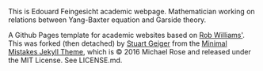 This is Edouard Feingesicht academic webpage. Mathematician working on relations between Yang-Baxter equation and Garside theory.

A Github Pages template for academic websites based on [Rob Williams'](https://jayrobwilliams.com/posts/2020/06/academic-website/). This was forked (then detached) by [Stuart Geiger](https://github.com/staeiou) from the [Minimal Mistakes Jekyll Theme](https://mmistakes.github.io/minimal-mistakes/), which is © 2016 Michael Rose and released under the MIT License. See LICENSE.md.
